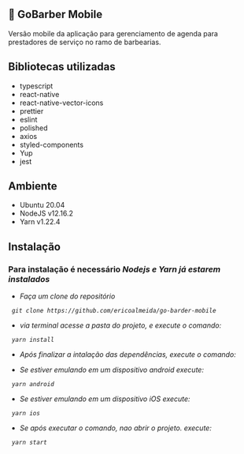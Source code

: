 ## :rocket: GoBarber Mobile

Versão mobile da aplicação para gerenciamento de agenda para prestadores de serviço no ramo de barbearias.

## Bibliotecas utilizadas

- typescript
- react-native
- react-native-vector-icons
- prettier
- eslint
- polished
- axios
- styled-components
- Yup
- jest

## Ambiente

- Ubuntu 20.04
- NodeJS v12.16.2
- Yarn v1.22.4

## Instalação

### Para instalação é necessário <i>Nodejs<i> e <i>Yarn<i> já estarem instalados

- Faça um clone do repositório

```
 git clone https://github.com/ericoalmeida/go-barder-mobile

```

- via terminal acesse a pasta do projeto, e execute o comando:

```
 yarn install
```

- Após finalizar a intalação das dependências, execute o comando:

- Se estiver emulando em um dispositivo android execute:

```
 yarn android
```

- Se estiver emulando em um dispositivo iOS execute:

```
 yarn ios
```

- Se após executar o comando, nao abrir o projeto. execute:

```
 yarn start
```
